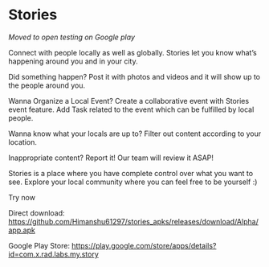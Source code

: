 # Stories

*Moved to open testing on Google play*

Connect with people locally as well as globally. Stories let you know what’s happening around you and in your city. 

Did something happen?
Post it with photos and videos and it will show up to the people around you.

Wanna Organize a Local Event?
Create a collaborative event with Stories event feature. Add Task related to the event which can be fulfilled by local people.

Wanna know what your locals are up to?
Filter out content according to your location.

Inappropriate content? Report it! Our team will review it ASAP!

Stories is a place where you have complete control over what you want to see. Explore your local community where you can feel free to be yourself :)

Try now

Direct download: https://github.com/Himanshu61297/stories_apks/releases/download/Alpha/app.apk

Google Play Store: https://play.google.com/store/apps/details?id=com.x.rad.labs.my.story
